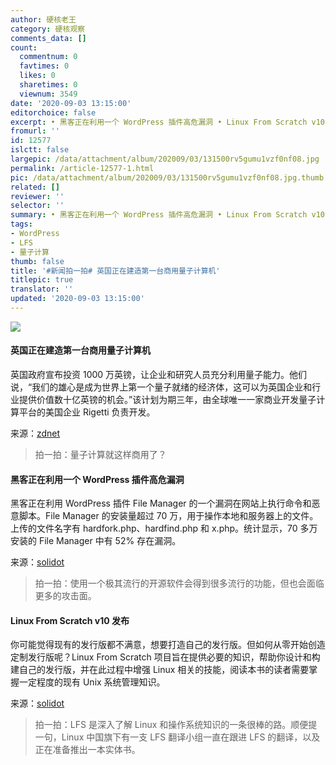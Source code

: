 ```yaml
---
author: 硬核老王
category: 硬核观察
comments_data: []
count:
  commentnum: 0
  favtimes: 0
  likes: 0
  sharetimes: 0
  viewnum: 3549
date: '2020-09-03 13:15:00'
editorchoice: false
excerpt: • 黑客正在利用一个 WordPress 插件高危漏洞 • Linux From Scratch v10 发布
fromurl: ''
id: 12577
islctt: false
largepic: /data/attachment/album/202009/03/131500rv5gumu1vzf0nf08.jpg
permalink: /article-12577-1.html
pic: /data/attachment/album/202009/03/131500rv5gumu1vzf0nf08.jpg.thumb.jpg
related: []
reviewer: ''
selector: ''
summary: • 黑客正在利用一个 WordPress 插件高危漏洞 • Linux From Scratch v10 发布
tags:
- WordPress
- LFS
- 量子计算
thumb: false
title: '#新闻拍一拍# 英国正在建造第一台商用量子计算机'
titlepic: true
translator: ''
updated: '2020-09-03 13:15:00'
---
```


![](/data/attachment/album/202009/03/131500rv5gumu1vzf0nf08.jpg)


#### 英国正在建造第一台商用量子计算机


英国政府宣布投资 1000 万英镑，让企业和研究人员充分利用量子能力。他们说，“我们的雄心是成为世界上第一个量子就绪的经济体，这可以为英国企业和行业提供价值数十亿英镑的机会。”该计划为期三年，由全球唯一一家商业开发量子计算平台的美国企业 Rigetti 负责开发。


来源：[zdnet](https://www.zdnet.com/article/the-uk-is-building-its-first-commercial-quantum-computer/ "https://www.zdnet.com/article/the-uk-is-building-its-first-commercial-quantum-computer/")



> 
> 拍一拍：量子计算就这样商用了？
> 
> 
> 


#### 黑客正在利用一个 WordPress 插件高危漏洞


黑客正在利用 WordPress 插件 File Manager 的一个漏洞在网站上执行命令和恶意脚本。File Manager 的安装量超过 70 万，用于操作本地和服务器上的文件。上传的文件名字有 hardfork.php、hardfind.php 和 x.php。统计显示，70 多万安装的 File Manager 中有 52% 存在漏洞。


来源：[solidot](https://www.solidot.org/story?sid=65420 "https://www.solidot.org/story?sid=65420")



> 
> 拍一拍：使用一个极其流行的开源软件会得到很多流行的功能，但也会面临更多的攻击面。
> 
> 
> 


#### Linux From Scratch v10 发布


你可能觉得现有的发行版都不满意，想要打造自己的发行版。但如何从零开始创造定制发行版呢？Linux From Scratch 项目旨在提供必要的知识，帮助你设计和构建自己的发行版，并在此过程中增强 Linux 相关的技能，阅读本书的读者需要掌握一定程度的现有 Unix 系统管理知识。


来源：[solidot](https://www.solidot.org/story?sid=65424 "https://www.solidot.org/story?sid=65424")



> 
> 拍一拍：LFS 是深入了解 Linux 和操作系统知识的一条很棒的路。顺便提一句，Linux 中国旗下有一支 LFS 翻译小组一直在跟进 LFS 的翻译，以及正在准备推出一本实体书。
> 
> 
>